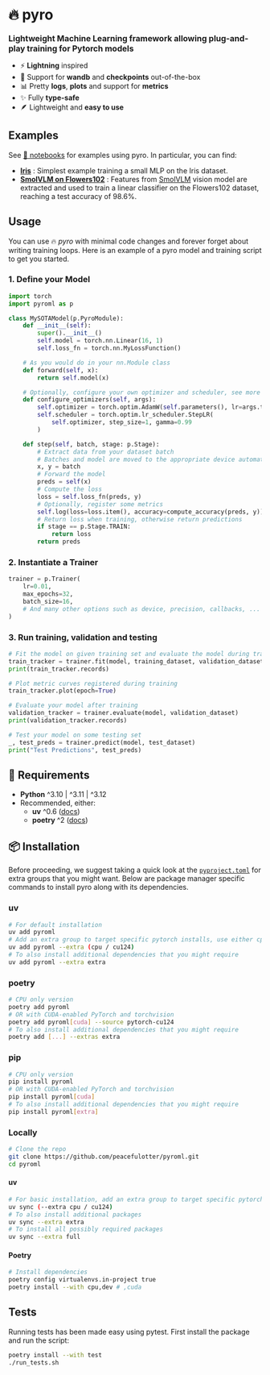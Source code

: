 # 🔥 pyro

<b style='font-size:16px'>Lightweight Machine Learning framework allowing plug-and-play training for Pytorch models</b>

- ⚡ <b>Lightning</b> inspired
- 💾 Support for <b>wandb</b> and <b>checkpoints</b> out-of-the-box
- 📊 Pretty <b>logs</b>, <b>plots</b> and support for <b>metrics</b>
- ✨ Fully <b>type-safe</b>
- 🪶 Lightweight and <b>easy to use</b>

## Examples

See [📓 notebooks](https://github.com/peacefulotter/pyroml/blob/main/notebooks/) for examples using pyro. In particular, you can find:

- **[Iris](https://github.com/peacefulotter/pyroml/blob/main/notebooks/iris.ipynb)** : Simplest example training a small MLP on the Iris dataset.
- **[SmolVLM on Flowers102](https://github.com/peacefulotter/pyroml/blob/main/notebooks/smolvlm-flowers102.ipynb)** : Features from [SmolVLM](https://github.com/huggingface/smollm) vision model are extracted and used to train a linear classifier on the Flowers102 dataset, reaching a test accuracy of 98.6%.

## Usage

You can use 🔥 _pyro_ with minimal code changes and forever forget about writing training loops. Here is an example of a pyro model and training script to get you started.

### 1. Define your **Model**

```py
import torch
import pyroml as p

class MySOTAModel(p.PyroModule):
    def __init__(self):
        super().__init__()
        self.model = torch.nn.Linear(16, 1)
        self.loss_fn = torch.nn.MyLossFunction()

    # As you would do in your nn.Module class
    def forward(self, x):
        return self.model(x)

    # Optionally, configure your own optimizer and scheduler, see more in the docs
    def configure_optimizers(self, args):
        self.optimizer = torch.optim.AdamW(self.parameters(), lr=args.trainer.lr)
        self.scheduler = torch.optim.lr_scheduler.StepLR(
            self.optimizer, step_size=1, gamma=0.99
        )

    def step(self, batch, stage: p.Stage):
        # Extract data from your dataset batch
        # Batches and model are moved to the appropriate device automatically
        x, y = batch
        # Forward the model
        preds = self(x)
        # Compute the loss
        loss = self.loss_fn(preds, y)
        # Optionally, register some metrics
        self.log(loss=loss.item(), accuracy=compute_accuracy(preds, y))
        # Return loss when training, otherwise return predictions
        if stage == p.Stage.TRAIN:
            return loss
        return preds

```

### 2. Instantiate a **Trainer**

```py
trainer = p.Trainer(
    lr=0.01,
    max_epochs=32,
    batch_size=16,
    # And many other options such as device, precision, callbacks, ...
)
```

### 3. Run **training**, **validation** and **testing**

```py
# Fit the model on given training set and evaluate the model during training
train_tracker = trainer.fit(model, training_dataset, validation_dataset)
print(train_tracker.records)

# Plot metric curves registered during training
train_tracker.plot(epoch=True)

# Evaluate your model after training
validation_tracker = trainer.evaluate(model, validation_dataset)
print(validation_tracker.records)

# Test your model on some testing set
_, test_preds = trainer.predict(model, test_dataset)
print("Test Predictions", test_preds)
```

## 🐍 Requirements

- **Python** ^3.10 | ^3.11 | ^3.12
- Recommended, either:
  - **uv** ^0.6 ([docs](https://docs.astral.sh/uv/))
  - **poetry** ^2 ([docs](https://python-poetry.org/docs/))

## 📦 Installation

Before proceeding, we suggest taking a quick look at the [`pyproject.toml`](pyproject.toml) for extra groups that you might want. Below are package manager specific commands to install pyro along with its dependencies.

### uv

```sh
# For default installation
uv add pyroml
# Add an extra group to target specific pytorch installs, use either cpu or cu124
uv add pyroml --extra (cpu / cu124)
# To also install additional dependencies that you might require
uv add pyroml --extra extra
```

### poetry

```sh
# CPU only version
poetry add pyroml
# OR with CUDA-enabled PyTorch and torchvision
poetry add pyroml[cuda] --source pytorch-cu124
# To also install additional dependencies that you might require
poetry add [...] --extras extra
```

### pip

```sh
# CPU only version
pip install pyroml
# OR with CUDA-enabled PyTorch and torchvision
pip install pyroml[cuda]
# To also install additional dependencies that you might require
pip install pyroml[extra]
```

### Locally

```sh
# Clone the repo
git clone https://github.com/peacefulotter/pyroml.git
cd pyroml
```

#### uv

```sh
# For basic installation, add an extra group to target specific pytorch installs
uv sync (--extra cpu / cu124)
# To also install additional packages
uv sync --extra extra
# To install all possibly required packages
uv sync --extra full
```

#### Poetry

```sh
# Install dependencies
poetry config virtualenvs.in-project true
poetry install --with cpu,dev # ,cuda
```

## Tests

Running tests has been made easy using pytest. First install the package and run the script:

```sh
poetry install --with test
./run_tests.sh
```
